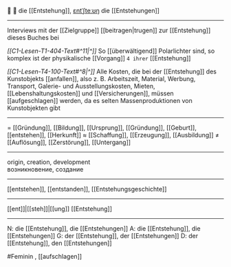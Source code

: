 🌱 🔴 die [[Entstehung]], [ɛntˈʃteːʊŋ](https://youglish.com/pronounce/Entstehung/german)
die [[Entstehungen]]

---
Interviews mit der [[Zielgruppe]] [[beitragen|trugen]] zur [[Entstehung]] dieses Buches bei

*[[C1-Lesen-T1-404-Text#^11|^]]* So [[überwältigend]] Polarlichter sind, so komplex ist der physikalische [[Vorgang]] `4 ihrer` [[Entstehung]]

*[[C1-Lesen-T4-100-Text#^8|^]]* Alle Kosten, die bei der [[Entstehung]] des Kunstobjekts [[anfallen]], also z. B. Arbeitszeit, Material, Werbung, Transport, Galerie- und Ausstellungskosten, Mieten, [[Lebenshaltungskosten]] und [[Versicherungen]], müssen [[aufgeschlagen]] werden, da es selten Massenproduktionen von Kunstobjekten gibt

---
= [[Gründung]], [[Bildung]], [[Ursprung]], [[Gründung]], [[Geburt]], [[entstehen]], [[Herkunft]]
≈ [[Schaffung]], [[Erzeugung]], [[Ausbildung]]
≠ [[Auflösung]], [[Zerstörung]], [[Untergang]]

---
origin, creation, development  
возникновение, создание

---
[[entstehen]], [[entstanden]], [[Entstehungsgeschichte]]

---
[[ent]]|[[steh]]|[[ung]]
[[Entstehung]]


---
N: die [[Entstehung]], die [[Entstehungen]]
A: die [[Entstehung]], die [[Entstehungen]]
G: der [[Entstehung]], der [[Entstehungen]]
D: der [[Entstehung]], den [[Entstehungen]]


#Feminin , [[aufschlagen]]